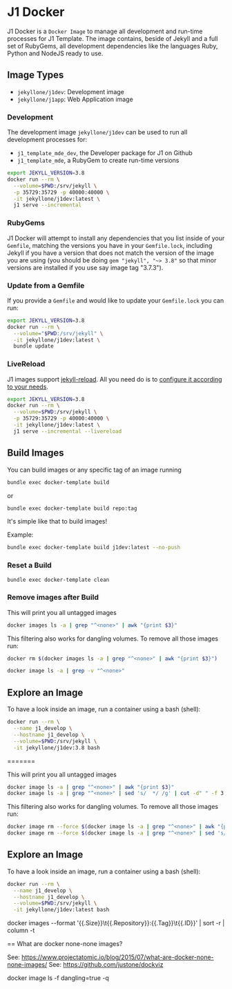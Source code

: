 # J1 Docker

J1 Docker is a `Docker Image` to manage all development and run-time
processes for J1 Template. The image contains, beside of Jekyll and
a full set of RubyGems, all development dependencies like the languages
Ruby, Python and NodeJS ready to use.

## Image Types

*   `jekyllone/j1dev`: Development image
*   `jekyllone/j1app`: Web Application image


### Development

The development image `jekyllone/j1dev` can be used to run all development
processes for:

*   `j1_template_mde_dev`, the Developer package for J1 on Github
*   `j1_template_mde`, a RubyGem to create run-time versions


```sh
export JEKYLL_VERSION=3.8
docker run --rm \
  --volume=$PWD:/srv/jekyll \
  -p 35729:35729 -p 40000:40000 \
  -it jekyllone/j1dev:latest \
  j1 serve --incremental
```


### RubyGems

J1 Docker will attempt to install any dependencies that you list inside
of your `Gemfile`, matching the versions you have in your `Gemfile.lock`,
including Jekyll if you have a version that does not match the version of
the image you are using (you should be doing `gem "jekyll", "~> 3.8"` so
that minor versions are installed if you use say image tag "3.7.3").

### Update from a Gemfile

If you provide a `Gemfile` and would like to update your `Gemfile.lock`
you can run:

```sh
export JEKYLL_VERSION=3.8
docker run --rm \
  --volume="$PWD:/srv/jekyll" \
  -it jekyllone/j1dev:latest \
  bundle update
```


### LiveReload

J1 images support [jekyll-reload](https://rubygems.org/gems/jekyll-reload).
All you need do is to [configure it according to your needs](http://www.rubydoc.info/gems/jekyll-reload/).

```sh
export JEKYLL_VERSION=3.8
docker run --rm \
  --volume=$PWD:/srv/jekyll \
  -p 35729:35729 -p 40000:40000 \
  -it jekyllone/j1dev:latest \
  j1 serve --incremental --livereload
```

## Build Images

You can build images or any specific tag of an image running

```sh
bundle exec docker-template build
```

or

```sh
bundle exec docker-template build repo:tag
```

It's simple like that to build images!

Example:

```sh
bundle exec docker-template build j1dev:latest --no-push
```

### Reset a Build

```sh
bundle exec docker-template clean
```

### Remove <none> images after Build

This will print you all untagged images

```sh
docker images ls -a | grep "^<none>" | awk "{print $3}"
```

This filtering also works for dangling volumes. To remove all those images
run:

```sh
docker rm $(docker images ls -a | grep "^<none>" | awk "{print $3}")
```

```sh
docker image ls -a | grep -v "^<none>"
```

## Explore an Image

To have a look inside an image, run a container using a bash (shell):


```sh
docker run --rm \
  --name j1_develop \
  --hostname j1_develop \
  --volume=$PWD:/srv/jekyll \
  -it jekyllone/j1dev:3.8 bash
```
=======

This will print you all untagged images

```sh
docker image ls -a | grep "^<none>" | awk "{print $3}"
docker image ls -a | grep "^<none>" | sed 's/  */ /g' | cut -d" " -f 3
```

This filtering also works for dangling volumes. To remove all those images
run:

```sh
docker image rm --force $(docker image ls -a | grep "^<none>" | awk "{print $3}") --force
docker image rm --force $(docker image ls -a | grep "^<none>" | sed 's/  */ /g' | cut -d" " -f 3)
```


## Explore an Image

To have a look inside an image, run a container using a bash (shell):


```sh
docker run --rm \
  --name j1_develop \
  --hostname j1_develop \
  --volume=$PWD:/srv/jekyll \
  -it jekyllone/j1dev:latest bash
```

docker images --format '{{.Size}}\t{{.Repository}}:{{.Tag}}\t{{.ID}}' | sort -r | column -t


== What are docker none-none images?

See: https://www.projectatomic.io/blog/2015/07/what-are-docker-none-none-images/
See: https://github.com/justone/dockviz

docker image ls -f dangling=true -q

